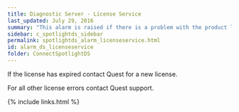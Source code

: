 ```yaml
---
title: Diagnostic Server - License Service
last_updated: July 29, 2016
summary: "This alarm is raised if there is a problem with the product license such as the license has expired or the license cannot be read from the system."
sidebar: c_spotlightds_sidebar
permalink: spotlightds_alarm_licenseservice.html
id: alarm_ds_licenseservice
folder: ConnectSpotlightDS
---
```


If the license has expired contact Quest for a new license.

For all other license errors contact Quest support.


{% include links.html %}
